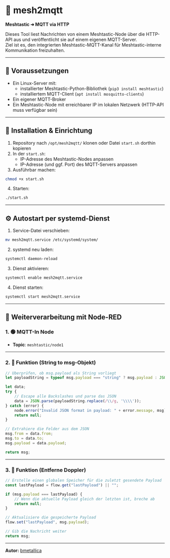 # 📡 mesh2mqtt

**Meshtastic ➜ MQTT via HTTP**

Dieses Tool liest Nachrichten von einem Meshtastic-Node über die HTTP-API aus und veröffentlicht sie auf einem eigenen MQTT-Server.  
Ziel ist es, den integrierten Meshtastic-MQTT-Kanal für Meshtastic-interne Kommunikation freizuhalten.

---

## 🔧 Voraussetzungen

- Ein Linux-Server mit:
  - installierter Meshtastic-Python-Bibliothek (`pip3 install meshtastic`)
  - installiertem MQTT-Client (`apt install mosquitto-clients`)
- Ein eigener MQTT-Broker
- Ein Meshtastic-Node mit erreichbarer IP im lokalen Netzwerk (HTTP-API muss verfügbar sein)

---

## 🚀 Installation & Einrichtung

1. Repository nach `/opt/mesh2mqtt/` klonen oder Datei `start.sh` dorthin kopieren  
2. In der `start.sh`:
   - IP-Adresse des Meshtastic-Nodes anpassen
   - IP-Adresse (und ggf. Port) des MQTT-Servers anpassen
3. Ausführbar machen:

```bash
chmod +x start.sh
```

4. Starten:

```bash
./start.sh
```

---

## ⚙️ Autostart per systemd-Dienst

1. Service-Datei verschieben:

```bash
mv mesh2mqtt.service /etc/systemd/system/
```

2. systemd neu laden:

```bash
systemctl daemon-reload
```

3. Dienst aktivieren:

```bash
systemctl enable mesh2mqtt.service
```

4. Dienst starten:

```bash
systemctl start mesh2mqtt.service
```

---

## 🔄 Weiterverarbeitung mit Node-RED

### 1. 🟢 MQTT-In Node

- **Topic**: `meshtastic/node1`

---

### 2. 🧠 Funktion (String to msg-Objekt)

```javascript
// Überprüfen, ob msg.payload als String vorliegt
let payloadString = typeof msg.payload === "string" ? msg.payload : JSON.stringify(msg.payload);

let data;
try {
    // Escape alle Backslashes und parse das JSON
    data = JSON.parse(payloadString.replace(/\\/g, '\\\\'));
} catch (error) {
    node.error("Invalid JSON format in payload: " + error.message, msg);
    return null;
}

// Extrahiere die Felder aus dem JSON
msg.from = data.from;
msg.to = data.to;
msg.payload = data.payload;

return msg;
```

---

### 3. 🚫 Funktion (Entferne Doppler)

```javascript
// Erstelle einen globalen Speicher für die zuletzt gesendete Payload
const lastPayload = flow.get("lastPayload") || "";

if (msg.payload === lastPayload) {
    // Wenn die aktuelle Payload gleich der letzten ist, breche ab
    return null;
}

// Aktualisiere die gespeicherte Payload
flow.set("lastPayload", msg.payload);

// Gib die Nachricht weiter
return msg;
```


---

**Autor:** [bmetallica](https://github.com/bmetallica)

